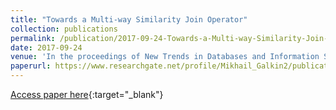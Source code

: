 ```yaml
---
title: "Towards a Multi-way Similarity Join Operator"
collection: publications
permalink: /publication/2017-09-24-Towards-a-Multi-way-Similarity-Join-Operator
date: 2017-09-24
venue: 'In the proceedings of New Trends in Databases and Information Systems - ADBIS 2017 Short Papers and Workshops, AMSD, BigNovelTI, DAS, SW4CH, DC, Nicosia, Cyprus, September 24-27, 2017, Proceedings'
paperurl: https://www.researchgate.net/profile/Mikhail_Galkin2/publication/318769105_Towards_a_Multi-way_Similarity_Join_Operator/links/597d21d1a6fdcc1a9ac811c3/Towards-a-Multi-way-Similarity-Join-Operator.pdf
---
```

[Access paper here](https://www.researchgate.net/profile/Mikhail_Galkin2/publication/318769105_Towards_a_Multi-way_Similarity_Join_Operator/links/597d21d1a6fdcc1a9ac811c3/Towards-a-Multi-way-Similarity-Join-Operator.pdf){:target="_blank"}
